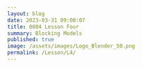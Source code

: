```yaml
---
layout: blog
date: 2023-03-31 09:00:07
title: 0004 Lesson Four
summary: Blocking Models
published: true
image: /assets/images/Logo_Blender_50.png
permalink: /Lesson/L4/
---
```


<script src="https://gist.github.com/urbanistica/aafbd878a8cf3ecae980afc2ddd1d22e.js"></script>